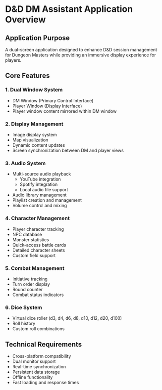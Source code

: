 # D&D DM Assistant Application Overview

## Application Purpose
A dual-screen application designed to enhance D&D session management for Dungeon Masters while providing an immersive display experience for players.

## Core Features

### 1. Dual Window System
- DM Window (Primary Control Interface)
- Player Window (Display Interface)
- Player window content mirrored within DM window

### 2. Display Management
- Image display system
- Map visualization
- Dynamic content updates
- Screen synchronization between DM and player views

### 3. Audio System
- Multi-source audio playback
  - YouTube integration
  - Spotify integration
  - Local audio file support
- Audio library management
- Playlist creation and management
- Volume control and mixing

### 4. Character Management
- Player character tracking
- NPC database
- Monster statistics
- Quick-access battle cards
- Detailed character sheets
- Custom field support

### 5. Combat Management
- Initiative tracking
- Turn order display
- Round counter
- Combat status indicators

### 6. Dice System
- Virtual dice roller (d3, d4, d6, d8, d10, d12, d20, d100)
- Roll history
- Custom roll combinations

## Technical Requirements
- Cross-platform compatibility
- Dual monitor support
- Real-time synchronization
- Persistent data storage
- Offline functionality
- Fast loading and response times
